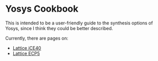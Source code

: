 # Yosys Cookbook

This is intended to be a user-friendly guide to the synthesis options of Yosys, since I think they could be better described.

Currently, there are pages on:
- [Lattice iCE40](ice40.md)
- [Lattice ECP5](ecp5.md)